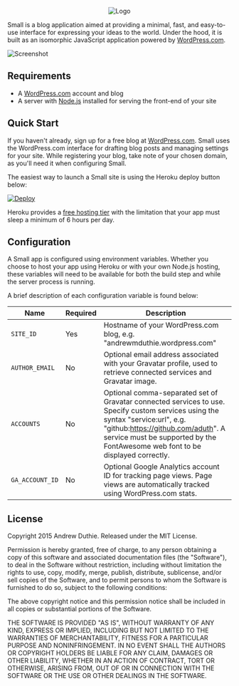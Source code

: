 <p align="center"><img src="https://cloud.githubusercontent.com/assets/1779930/10063087/c7ee23a0-6237-11e5-92f0-6bcc4e1974f3.png" alt="Logo" /></p>

Small is a blog application aimed at providing a minimal, fast, and easy-to-use interface for expressing your ideas to the world. Under the hood, it is built as an isomorphic JavaScript application powered by [WordPress.com](https://wordpress.com/).

![Screenshot](https://cloud.githubusercontent.com/assets/1779930/9564279/3db21614-4e6f-11e5-9568-0bea023552a6.png)

## Requirements

- A [WordPress.com](https://wordpress.com) account and blog
- A server with [Node.js](https://nodejs.org/en/) installed for serving the front-end of your site

## Quick Start

If you haven't already, sign up for a free blog at [WordPress.com](https://wordpress.com/). Small uses the WordPress.com interface for drafting blog posts and managing settings for your site. While registering your blog, take note of your chosen domain, as you'll need it when configuring Small.

The easiest way to launch a Small site is using the Heroku deploy button below:

[![Deploy](https://www.herokucdn.com/deploy/button.svg)](https://heroku.com/deploy?template=https://github.com/aduth/small)

Heroku provides a [free hosting tier](https://www.heroku.com/pricing) with the limitation that your app must sleep a minimum of 6 hours per day.

## Configuration

A Small app is configured using environment variables. Whether you choose to host your app using Heroku or with your own Node.js hosting, these variables will need to be available for both the build step and while the server process is running.

A brief description of each configuration variable is found below:

Name | Required | Description
--- | --- | ---
`SITE_ID` | Yes | Hostname of your WordPress.com blog, e.g. "andrewmduthie.wordpress.com"
`AUTHOR_EMAIL` | No | Optional email address associated with your Gravatar profile, used to retrieve connected services and Gravatar image.
`ACCOUNTS` | No | Optional comma-separated set of Gravatar connected services to use. Specify custom services using the syntax "service:url", e.g. "github:https://github.com/aduth". A service must be supported by the FontAwesome web font to be displayed correctly.
`GA_ACCOUNT_ID` | No | Optional Google Analytics account ID for tracking page views. Page views are automatically tracked using WordPress.com stats.

## License

Copyright 2015 Andrew Duthie. Released under the MIT License.

Permission is hereby granted, free of charge, to any person obtaining a copy of this software and associated documentation files (the "Software"), to deal in the Software without restriction, including without limitation the rights to use, copy, modify, merge, publish, distribute, sublicense, and/or sell copies of the Software, and to permit persons to whom the Software is furnished to do so, subject to the following conditions:

The above copyright notice and this permission notice shall be included in all copies or substantial portions of the Software.

THE SOFTWARE IS PROVIDED "AS IS", WITHOUT WARRANTY OF ANY KIND, EXPRESS OR IMPLIED, INCLUDING BUT NOT LIMITED TO THE WARRANTIES OF MERCHANTABILITY, FITNESS FOR A PARTICULAR PURPOSE AND NONINFRINGEMENT. IN NO EVENT SHALL THE AUTHORS OR COPYRIGHT HOLDERS BE LIABLE FOR ANY CLAIM, DAMAGES OR OTHER LIABILITY, WHETHER IN AN ACTION OF CONTRACT, TORT OR OTHERWISE, ARISING FROM, OUT OF OR IN CONNECTION WITH THE SOFTWARE OR THE USE OR OTHER DEALINGS IN THE SOFTWARE.
